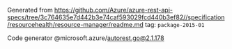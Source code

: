 Generated from https://github.com/Azure/azure-rest-api-specs/tree/3c764635e7d442b3e74caf593029fcd440b3ef82//specification/resourcehealth/resource-manager/readme.md tag: `package-2015-01`

Code generator @microsoft.azure/autorest.go@2.1.178


